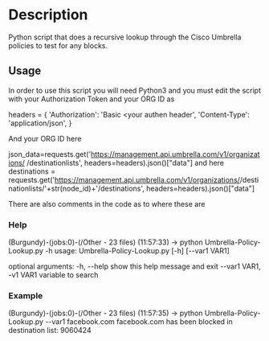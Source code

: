 # Description

Python script that does a recursive lookup through the Cisco Umbrella policies to test for any blocks. 

## Usage

In order to use this script you will need Python3 and you must edit the script with your Authorization Token and your ORG ID as

headers = {
		'Authorization': 'Basic <your authen header',
		'Content-Type': 'application/json',
	}
  
And your ORG ID here

json_data=requests.get('https://management.api.umbrella.com/v1/organizations/<ORG ID> /destinationlists', headers=headers).json()["data"]
and here
destinations = requests.get('https://management.api.umbrella.com/v1/organizations/<ORG ID>/destinationlists/'+str(node_id)+'/destinations', headers=headers).json()["data"]

There are also comments in the code as to where these are
  
### Help

(Burgundy)-(jobs:0)-(/Other - 23 files)
(11:57:33) -> python Umbrella-Policy-Lookup.py -h
usage: Umbrella-Policy-Lookup.py [-h] [--var1 VAR1]

optional arguments:
  -h, --help            show this help message and exit
  --var1 VAR1, -v1 VAR1
                        variable to search
                        
                        
### Example

(Burgundy)-(jobs:0)-(/Other - 23 files)
(11:57:35) -> python Umbrella-Policy-Lookup.py --var1 facebook.com
facebook.com has been blocked in destination list: 9060424
